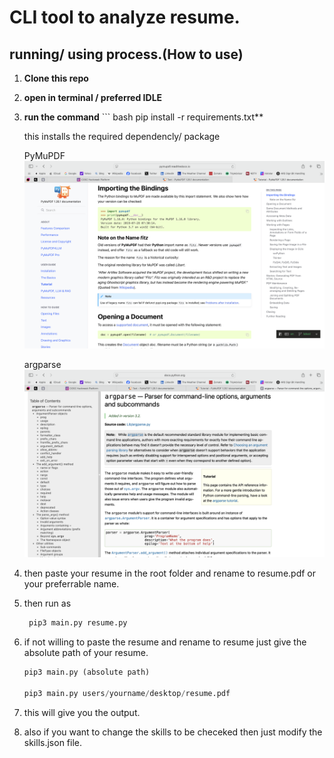 # CLI  tool to analyze resume.

## running/ using process.(How to use)

1. **Clone this repo**

2. **open in terminal / preferred IDLE**

3. **run the command**
        ``` bash
        pip install -r requirements.txt** 
   
    this installs the required dependencly/ package

   PyMuPDF 
   ![Inspect Screenshot](Screenshot.png) 

   argparse 
   ![Inspect Screenshot](Screenshot2.png)


4. then paste your resume in the root folder and rename to resume.pdf or your preferrable name.

5. then run as

    ``` python
     pip3 main.py resume.py

6. if not willing to paste the resume and rename to resume just give the absolute path of your resume.

    ``` python
    pip3 main.py (absolute path)

    pip3 main.py users/yourname/desktop/resume.pdf
    
7. this will give you the output.

8. also if you want to change the skills to be checeked then just modify the skills.json file.

